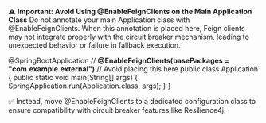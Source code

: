 
⚠️ **Important: Avoid Using @EnableFeignClients on the Main Application Class**
Do not annotate your main Application class with @EnableFeignClients. When this annotation is placed here, Feign clients may not integrate properly with the circuit breaker mechanism, leading to unexpected behavior or failure in fallback execution.

@SpringBootApplication
// **@EnableFeignClients(basePackages = "com.example.external")** // Avoid placing this here
public class Application {
    public static void main(String[] args) {
        SpringApplication.run(Application.class, args);
    }
}

✅ Instead, move @EnableFeignClients to a dedicated configuration class to ensure compatibility with circuit breaker features like Resilience4j.

